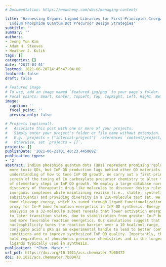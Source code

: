 ```yaml
---
# Documentation: https://wowchemy.com/docs/managing-content/

title: 'Harnessing Organic Ligand Libraries for First-Principles Inorganic Discovery:
  Indium Phosphide Quantum Dot Precursor Design Strategies'
subtitle: ''
summary: ''
authors:
- Jeong Yun Kim
- Adam H. Steeves
- Heather J. Kulik
tags: []
categories: []
date: '2017-04-01'
lastmod: 2021-06-20T14:45:47-04:00
featured: false
draft: false

# Featured image
# To use, add an image named `featured.jpg/png` to your page's folder.
# Focal points: Smart, Center, TopLeft, Top, TopRight, Left, Right, BottomLeft, Bottom, BottomRight.
image:
  caption: ''
  focal_point: ''
  preview_only: false

# Projects (optional).
#   Associate this post with one or more of your projects.
#   Simply enter your project's folder or file name without extension.
#   E.g. `projects = ["internal-project"]` references `content/project/deep-learning/index.md`.
#   Otherwise, set `projects = []`.
projects: []
publishDate: '2021-06-21T01:48:23.445869Z'
publication_types:
- '2'
abstract: Indium phosphide quantum dots (QDs) represent promising replacements for
  more toxic QDs, but InP QD production lags behind other QD materials due to limited
  understanding of how to tune InP QD growth. We carry out a first-principles, computational
  screen of the tuning of In carboxylate precursor chemistry to alter the kinetics
  of elementary steps in InP QD growth. We employ a large database normally used for
  discovery of therapeutic drug-like molecules to discover design rules for these
  inorganic complexes while maintaining realism (i.e., stable, synthetically accessible
  substituents) and providing diversity in a 210-molecule test set. We show the In–O
  bond cleavage energy, which is tuned through ligand functionalization, to be a useful
  proxy for In–P bond formation energetics in InP QD synthesis. Energy decomposition
  analysis on a 32-molecule subset reveals that lower activation energies correlate
  to later transition states, due to stabilization from greater In–P bond formation
  and more favorable reaction energetics. Our simulations suggest that altering ligand
  nucleophilicity tunes the reaction barrier over a 10 kcal/mol range, providing the
  conjugate acid’s pKa as an experimental handle to lead to better control of growth
  conditions and to improve synthesized InP QD quality. Importantly, these trends
  hold regardless of phosphorus precursor chemistries and in the longer chain length
  ligands typically used in synthesis.
publication: '*Chem. Mater.*'
url_pdf: https://doi.org/10.1021/acs.chemmater.7b00472
doi: 10.1021/acs.chemmater.7b00472
---
```

